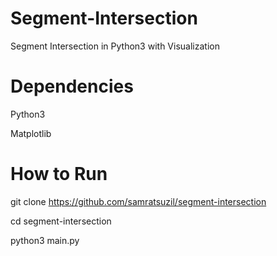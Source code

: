 # Segment-Intersection
  Segment Intersection in Python3 with Visualization

# Dependencies
  Python3
  
  Matplotlib

# How to Run
git clone https://github.com/samratsuzil/segment-intersection

cd segment-intersection

python3 main.py

